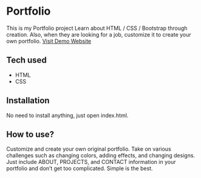 # Portfolio
This is my Portfolio project Learn about HTML / CSS / Bootstrap through creation. Also, when they are looking for a job, customize it to create your own portfolio. [Visit Demo Website](https://portfolio.goose785.repl.co/)
## Tech used
- HTML
- CSS
## Installation
No need to install anything, just open index.html.
## How to use?
Customize and create your own original portfolio. Take on various challenges such as changing colors, adding effects, and changing designs. Just include ABOUT, PROJECTS, and CONTACT information in your portfolio and don’t get too complicated. Simple is the best.
